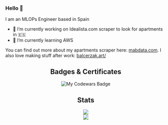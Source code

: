 ### Hello 👋

I am an MLOPs Engineer based in Spain

- 🔭 I’m currently working on Idealista.com scraper to look for apartments in 🇪🇸 
- 🌱 I’m currently learning AWS  

You can find out more about my apartments scraper here: [mabdata.com](http://mabdata.com). I also love making stuff after work: [balcerzak.art/](https://balcerzak.art/)

<div align="center">

## Badges & Certificates

<img src="https://www.codewars.com/users/M.A.B/badges/large" alt="My Codewars Badge">

## Stats
<img src="https://github-readme-stats.vercel.app/api?username=mbalcerzak&show_icons=true&theme=dark"/>  
<br>
<img src="https://github-readme-stats.vercel.app/api/top-langs?username=mbalcerzak&layout=compact&theme=dark"/>  
 
</div>

